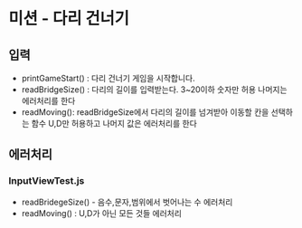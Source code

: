 # 미션 - 다리 건너기

## 입력
- printGameStart() : 다리 건너기 게임을 시작합니다.
- readBridgeSize() : 다리의 길이를 입력받는다. 3~20이하 숫자만 허용 나머지는 에러처리를 한다
- readMoving(): readBridgeSize에서 다리의 길이를 넘겨받아 이동할 칸을 선택하는 함수 U,D만 허용하고 나머지 값은 에러처리를 한다

## 에러처리

### InputViewTest.js
- readBridegeSize() - 음수,문자,범위에서 벗어나는 수 에러처리
- readMoving() : U,D가 아닌 모든 것들 에러처리
